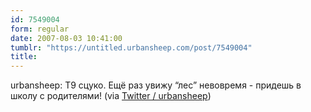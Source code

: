 ```yaml
---
id: 7549004
form: regular
date: 2007-08-03 10:41:00
tumblr: "https://untitled.urbansheep.com/post/7549004"
title:
---
```


<p>urbansheep: Т9 сцуко. Ещё раз увижу &ldquo;лес&rdquo; невовремя - придешь в школу с родителями! (via <a href="http://twitter.com/urbansheep/statuses/184045972">Twitter / urbansheep</a>)</p>

